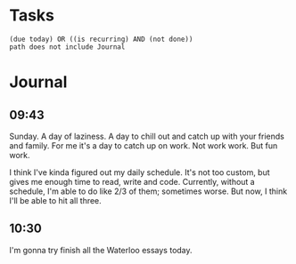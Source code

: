 # Tasks
```tasks
(due today) OR ((is recurring) AND (not done))
path does not include Journal
```
# Journal
## 09:43
Sunday. A day of laziness. A day to chill out and catch up with your friends and family. For me it's a day to catch up on work. Not work work. But fun work.

I think I've kinda figured out my daily schedule. It's not too custom, but gives me enough time to read, write and code. Currently, without a schedule, I'm able to do like 2/3 of them; sometimes worse. But now, I think I'll be able to hit all three.

## 10:30
I'm gonna try finish all the Waterloo essays today.